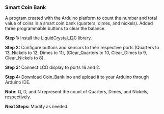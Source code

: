 ### Smart Coin Bank

A program created with the Arduino platform to count the number and total value of coins in a smart coin bank (quarters, dimes, and nickels). Added three programmable buttons to clear the balance. 

**Step 1:** Install the [LiquidCrystal_I2C](https://github.com/johnrickman/LiquidCrystal_I2C) library.

**Step 2:** Configure buttons and sensors to their respective ports (Quarters to 13, Nickels to 12, Dimes to 11), (Clear_Quarters to 10, Clear_Dimes to 9, Clear_Nickels to 8). 

**Step 3:** Connect LCD display to ports 16 and 2.

**Step 4:** Download Coin_Bank.ino and upload it to your Arduino through Arduino IDE.

**Note:** Q, D, and N represent the count of Quarters, Dimes, and Nickels, respectively. 

**Next Steps:** Modify as needed.

